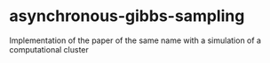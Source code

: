 # asynchronous-gibbs-sampling
Implementation of the paper of the same name with a simulation of a computational cluster

